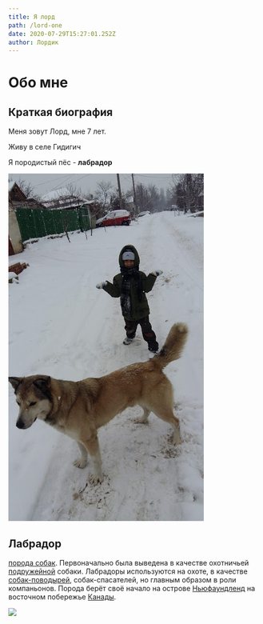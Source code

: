 ```yaml
---
title: Я лорд
path: /lord-one
date: 2020-07-29T15:27:01.252Z
author: Лордик
---
```

# Обо мне

## Краткая биография

Меня зовут Лорд, мне 7 лет. 

Живу в селе Гидигич

Я породистый пёс - **лабрадор**



![лорд](20190110_124250.jpg "лорд")

## Лабрадор

<!--StartFragment-->

[порода собак](https://ru.wikipedia.org/wiki/%D0%9F%D0%BE%D1%80%D0%BE%D0%B4%D0%B0_%D1%81%D0%BE%D0%B1%D0%B0%D0%BA "Порода собак"). Первоначально была выведена в качестве охотничьей [подружейной](https://ru.wikipedia.org/wiki/%D0%9F%D0%BE%D0%B4%D1%80%D1%83%D0%B6%D0%B5%D0%B9%D0%BD%D1%8B%D0%B5_%D1%81%D0%BE%D0%B1%D0%B0%D0%BA%D0%B8 "Подружейные собаки") собаки. Лабрадоры используются на охоте, в качестве [собак-поводырей](https://ru.wikipedia.org/wiki/%D0%A1%D0%BE%D0%B1%D0%B0%D0%BA%D0%B0-%D0%BF%D0%BE%D0%B2%D0%BE%D0%B4%D1%8B%D1%80%D1%8C "Собака-поводырь"), собак-спасателей, но главным образом в роли компаньонов. Порода берёт своё начало на острове [Ньюфаундленд](https://ru.wikipedia.org/wiki/%D0%9D%D1%8C%D1%8E%D1%84%D0%B0%D1%83%D0%BD%D0%B4%D0%BB%D0%B5%D0%BD%D0%B4 "Ньюфаундленд") на восточном побережье [Канады](https://ru.wikipedia.org/wiki/%D0%9A%D0%B0%D0%BD%D0%B0%D0%B4%D0%B0 "Канада").

<!--EndFragment-->

![](https://opt-1031816.ssl.1c-bitrix-cdn.ru/upload/resize_cache/iblock/80a/750_400_1/80a1b45432e6fa072607eb2ebf0407d2.jpg?1528188912163579)